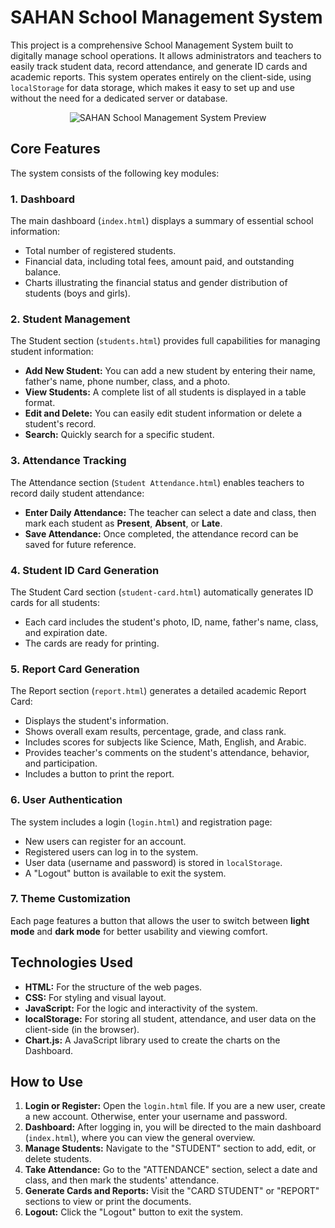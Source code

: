 # SAHAN School Management System

This project is a comprehensive School Management System built to digitally manage school operations. It allows administrators and teachers to easily track student data, record attendance, and generate ID cards and academic reports. This system operates entirely on the client-side, using `localStorage` for data storage, which makes it easy to set up and use without the need for a dedicated server or database.

<p align="center">
  <img src="![alt text](image.png)" alt="SAHAN School Management System Preview" width="600">
</p>

## Core Features

The system consists of the following key modules:

### 1. **Dashboard**
The main dashboard (`index.html`) displays a summary of essential school information:
* Total number of registered students.
* Financial data, including total fees, amount paid, and outstanding balance.
* Charts illustrating the financial status and gender distribution of students (boys and girls).

### 2. **Student Management**
The Student section (`students.html`) provides full capabilities for managing student information:
* **Add New Student:** You can add a new student by entering their name, father's name, phone number, class, and a photo.
* **View Students:** A complete list of all students is displayed in a table format.
* **Edit and Delete:** You can easily edit student information or delete a student's record.
* **Search:** Quickly search for a specific student.

### 3. **Attendance Tracking**
The Attendance section (`Student Attendance.html`) enables teachers to record daily student attendance:
* **Enter Daily Attendance:** The teacher can select a date and class, then mark each student as **Present**, **Absent**, or **Late**.
* **Save Attendance:** Once completed, the attendance record can be saved for future reference.

### 4. **Student ID Card Generation**
The Student Card section (`student-card.html`) automatically generates ID cards for all students:
* Each card includes the student's photo, ID, name, father's name, class, and expiration date.
* The cards are ready for printing.

### 5. **Report Card Generation**
The Report section (`report.html`) generates a detailed academic Report Card:
* Displays the student's information.
* Shows overall exam results, percentage, grade, and class rank.
* Includes scores for subjects like Science, Math, English, and Arabic.
* Provides teacher's comments on the student's attendance, behavior, and participation.
* Includes a button to print the report.

### 6. **User Authentication**
The system includes a login (`login.html`) and registration page:
* New users can register for an account.
* Registered users can log in to the system.
* User data (username and password) is stored in `localStorage`.
* A "Logout" button is available to exit the system.

### 7. **Theme Customization**
Each page features a button that allows the user to switch between **light mode** and **dark mode** for better usability and viewing comfort.

## Technologies Used

* **HTML:** For the structure of the web pages.
* **CSS:** For styling and visual layout.
* **JavaScript:** For the logic and interactivity of the system.
* **localStorage:** For storing all student, attendance, and user data on the client-side (in the browser).
* **Chart.js:** A JavaScript library used to create the charts on the Dashboard.

## How to Use

1.  **Login or Register:** Open the `login.html` file. If you are a new user, create a new account. Otherwise, enter your username and password.
2.  **Dashboard:** After logging in, you will be directed to the main dashboard (`index.html`), where you can view the general overview.
3.  **Manage Students:** Navigate to the "STUDENT" section to add, edit, or delete students.
4.  **Take Attendance:** Go to the "ATTENDANCE" section, select a date and class, and then mark the students' attendance.
5.  **Generate Cards and Reports:** Visit the "CARD STUDENT" or "REPORT" sections to view or print the documents.
6.  **Logout:** Click the "Logout" button to exit the system.
